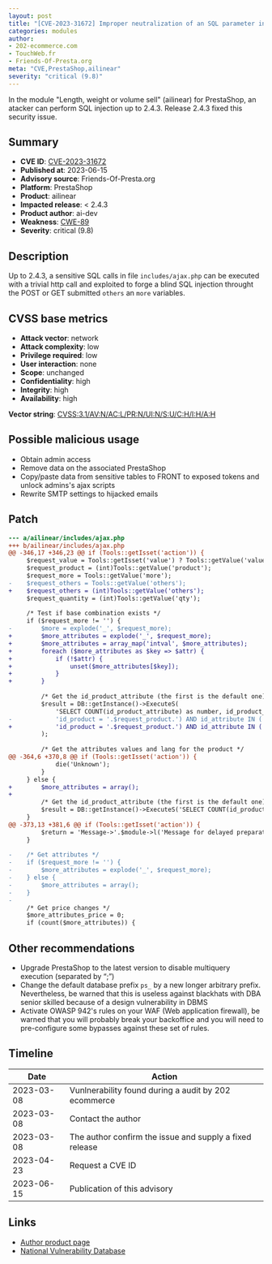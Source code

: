 ```yaml
---
layout: post
title: "[CVE-2023-31672] Improper neutralization of an SQL parameter in ailinear module for PrestaShop"
categories: modules
author:
- 202-ecommerce.com
- TouchWeb.fr
- Friends-Of-Presta.org
meta: "CVE,PrestaShop,ailinear"
severity: "critical (9.8)"
---
```


In the module "Length, weight or volume sell" (ailinear) for PrestaShop, an atacker can perform SQL injection up to 2.4.3. Release 2.4.3 fixed this security issue.

## Summary

* **CVE ID**: [CVE-2023-31672](https://cve.mitre.org/cgi-bin/cvename.cgi?name=CVE-2023-31672)
* **Published at**: 2023-06-15
* **Advisory source**: Friends-Of-Presta.org
* **Platform**: PrestaShop
* **Product**: ailinear
* **Impacted release**: < 2.4.3
* **Product author**: ai-dev
* **Weakness**: [CWE-89](https://cwe.mitre.org/data/definitions/89.html)
* **Severity**: critical (9.8)

## Description

Up to 2.4.3, a sensitive SQL calls in file `includes/ajax.php` can be executed with a trivial http call and exploited to forge a blind SQL injection throught the POST or GET submitted `others` an `more` variables.

## CVSS base metrics

* **Attack vector**: network
* **Attack complexity**: low
* **Privilege required**: low
* **User interaction**: none
* **Scope**: unchanged
* **Confidentiality**: high
* **Integrity**: high
* **Availability**: high

**Vector string**: [CVSS:3.1/AV:N/AC:L/PR:N/UI:N/S:U/C:H/I:H/A:H](https://nvd.nist.gov/vuln-metrics/cvss/v3-calculator?vector=AV:N/AC:L/PR:N/UI:N/S:U/C:H/I:H/A:H)

## Possible malicious usage

* Obtain admin access
* Remove data on the associated PrestaShop
* Copy/paste data from sensitive tables to FRONT to exposed tokens and unlock admins's ajax scripts
* Rewrite SMTP settings to hijacked emails

## Patch

```diff
--- a/ailinear/includes/ajax.php
+++ b/ailinear/includes/ajax.php
@@ -346,17 +346,23 @@ if (Tools::getIsset('action')) {
     $request_value = Tools::getIsset('value') ? Tools::getValue('value') : 0;
     $request_product = (int)Tools::getValue('product');
     $request_more = Tools::getValue('more');
-    $request_others = Tools::getValue('others');
+    $request_others = (int)Tools::getValue('others');
     $request_quantity = (int)Tools::getValue('qty');
 
     /* Test if base combination exists */
     if ($request_more != '') {
-        $more = explode('_', $request_more);
+        $more_attributes = explode('_', $request_more);
+        $more_attributes = array_map('intval', $more_attributes);
+        foreach ($more_attributes as $key => $attr) {
+            if (!$attr) {
+                unset($more_attributes[$key]);
+            }
+        }
         
         /* Get the id_product_attribute (the first is the default one)*/
         $result = DB::getInstance()->ExecuteS(
             'SELECT COUNT(id_product_attribute) as number, id_product_attribute FROM '._DB_PREFIX_.'product_attribute_combination WHERE id_product_attribute IN (SELECT id_product_attribute FROM '._DB_PREFIX_.'product_attribute WHERE '.
-            'id_product = '.$request_product.') AND id_attribute IN ('.implode(', ', $more).') GROUP BY id_product_attribute HAVING number = '.count($more).' ORDER BY id_product_attribute ASC'
+            'id_product = '.$request_product.') AND id_attribute IN ('.implode(', ', $more_attributes).') GROUP BY id_product_attribute HAVING number = '.count($more_attributes).' ORDER BY id_product_attribute ASC'
         );
         
         /* Get the attributes values and lang for the product */
@@ -364,6 +370,8 @@ if (Tools::getIsset('action')) {
             die('Unknown');
         }
     } else {
+        $more_attributes = array();
+        
         /* Get the id_product_attribute (the first is the default one)*/
         $result = DB::getInstance()->ExecuteS('SELECT COUNT(id_product_attribute) as number, id_product_attribute FROM '._DB_PREFIX_.'product_attribute WHERE id_product = '.$request_product.' ORDER BY id_product_attribute ASC');
     }
@@ -373,13 +381,6 @@ if (Tools::getIsset('action')) {
         $return = 'Message->'.$module->l('Message for delayed preparation', 'ajax').'|';
     }
 
-    /* Get attributes */
-    if ($request_more != '') {
-        $more_attributes = explode('_', $request_more);
-    } else {
-        $more_attributes = array();
-    }
-
     /* Get price changes */
     $more_attributes_price = 0;
     if (count($more_attributes)) {
```

## Other recommendations

* Upgrade PrestaShop to the latest version to disable multiquery execution (separated by “;”)
* Change the default database prefix `ps_` by a new longer arbitrary prefix. Nevertheless, be warned that this is useless against blackhats with DBA senior skilled because of a design vulnerability in DBMS
* Activate OWASP 942's rules on your WAF (Web application firewall), be warned that you will probably break your backoffice and you will need to pre-configure some bypasses against these set of rules.


## Timeline

| Date | Action |
|--|--|
| 2023-03-08 | Vunlnerability found during a audit by 202 ecommerce |
| 2023-03-08 | Contact the author |
| 2023-03-08 | The author confirm the issue and supply a fixed release |
| 2023-04-23 | Request a CVE ID |
| 2023-06-15 | Publication of this advisory |


## Links

* [Author product page](https://www.boutique.ai-dev.fr/en/custom-made/48-linear-meter-sells.html)
* [National Vulnerability Database](https://cve.mitre.org/cgi-bin/cvename.cgi?name=CVE-2023-31672)


